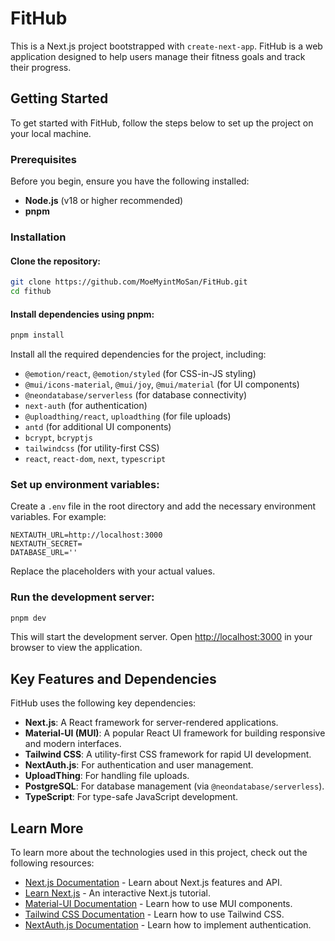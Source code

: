 # FitHub

This is a Next.js project bootstrapped with `create-next-app`. FitHub is a web application designed to help users manage their fitness goals and track their progress.

## Getting Started

To get started with FitHub, follow the steps below to set up the project on your local machine.

### Prerequisites

Before you begin, ensure you have the following installed:

- **Node.js** (v18 or higher recommended)
- **pnpm** 

### Installation

#### Clone the repository:

```bash
git clone https://github.com/MoeMyintMoSan/FitHub.git
cd fithub
```

#### Install dependencies using pnpm:

```bash
pnpm install
```

Install all the required dependencies for the project, including:

- `@emotion/react`, `@emotion/styled` (for CSS-in-JS styling)
- `@mui/icons-material`, `@mui/joy`, `@mui/material` (for UI components)
- `@neondatabase/serverless` (for database connectivity)
- `next-auth` (for authentication)
- `@uploadthing/react`, `uploadthing` (for file uploads)
- `antd` (for additional UI components)
- `bcrypt`, `bcryptjs` 
- `tailwindcss` (for utility-first CSS)
- `react`, `react-dom`, `next`, `typescript`

### Set up environment variables:

Create a `.env` file in the root directory and add the necessary environment variables. For example:

```env
NEXTAUTH_URL=http://localhost:3000
NEXTAUTH_SECRET=
DATABASE_URL=''
```

Replace the placeholders with your actual values.

### Run the development server:

```bash
pnpm dev
```

This will start the development server. Open [http://localhost:3000](http://localhost:3000) in your browser to view the application.

## Key Features and Dependencies

FitHub uses the following key dependencies:

- **Next.js**: A React framework for server-rendered applications.
- **Material-UI (MUI)**: A popular React UI framework for building responsive and modern interfaces.
- **Tailwind CSS**: A utility-first CSS framework for rapid UI development.
- **NextAuth.js**: For authentication and user management.
- **UploadThing**: For handling file uploads.
- **PostgreSQL**: For database management (via `@neondatabase/serverless`).
- **TypeScript**: For type-safe JavaScript development.

## Learn More

To learn more about the technologies used in this project, check out the following resources:

- [Next.js Documentation](https://nextjs.org/docs) - Learn about Next.js features and API.
- [Learn Next.js](https://nextjs.org/learn) - An interactive Next.js tutorial.
- [Material-UI Documentation](https://mui.com/material-ui/getting-started/overview/) - Learn how to use MUI components.
- [Tailwind CSS Documentation](https://tailwindcss.com/docs) - Learn how to use Tailwind CSS.
- [NextAuth.js Documentation](https://next-auth.js.org/) - Learn how to implement authentication.
